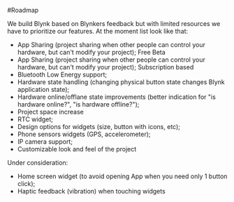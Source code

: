 #Roadmap

We build Blynk based on Blynkers feedback but with limited resources we have to prioritize our features. At the moment list look like that:

- App Sharing (project sharing when other people can control your hardware, but can't modify your project); Free Beta
- App Sharing (project sharing when other people can control your hardware, but can't modify your project); Subscription based
- Bluetooth Low Energy support;
- Hardware state handling (changing physical button state changes Blynk application state);
- Hardware online/offlane state improvements (better indication for "is hardware online?", "is hardware offline?");
- Project space increase
- RTC widget;
- Design options for widgets (size, button with icons, etc);
- Phone sensors widgets (GPS, accelerometer);
- IP camera support;
- Customizable look and feel of the project

Under consideration:
- Home screen widget (to avoid opening App when you need only 1 button click);
- Haptic feedback (vibration) when touching widgets
